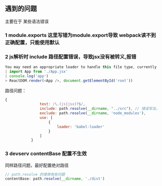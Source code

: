 ## 遇到的问题

主要在于 某些语法错误
### 1 module.exports 这里写错为module.export导致 webpack读不到正确配置，只能使用默认

### 2 js解析时 include 路径配置错误，导致jsx没有被转义,报错
```js
You may need an appropriate loader to handle this file type, currently no loaders are configured to process this file. See https://webpack.js.org/concepts#loaders
| import App from './App.jsx'
| console.log('app')
> ReactDOM.render(<App />, document.getElementById('root'))
``` 
路径问题：

```js
{
                test: /\.(js|jsx)?$/,
                include: path.resolve(__dirname, "../src"), // 错误写法，不过这种报错不清晰
                exclude: path.resolve(__dirname, 'node_modules'),
                use: [
                    {
                        loader: 'babel-loader'
                    }
                ]
            }
```
### 3 devserv  contentBase 配置不生效 
同样路径问题，最好配置绝对路径
```js
// path.resolve 的使用有些问题
contentBase: path.resolve(__dirname, './dist')
```
